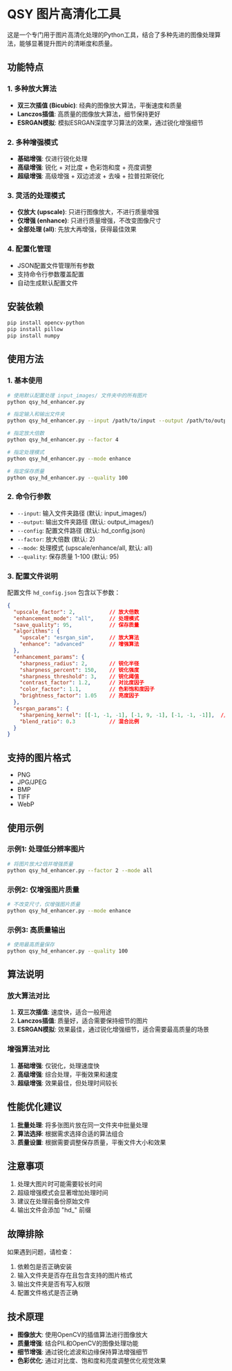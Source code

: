 # QSY 图片高清化工具

这是一个专门用于图片高清化处理的Python工具，结合了多种先进的图像处理算法，能够显著提升图片的清晰度和质量。

## 功能特点

### 1. 多种放大算法
- **双三次插值 (Bicubic)**: 经典的图像放大算法，平衡速度和质量
- **Lanczos插值**: 高质量的图像放大算法，细节保持更好
- **ESRGAN模拟**: 模拟ESRGAN深度学习算法的效果，通过锐化增强细节

### 2. 多种增强模式
- **基础增强**: 仅进行锐化处理
- **高级增强**: 锐化 + 对比度 + 色彩饱和度 + 亮度调整
- **超级增强**: 高级增强 + 双边滤波 + 去噪 + 拉普拉斯锐化

### 3. 灵活的处理模式
- **仅放大 (upscale)**: 只进行图像放大，不进行质量增强
- **仅增强 (enhance)**: 只进行质量增强，不改变图像尺寸
- **全部处理 (all)**: 先放大再增强，获得最佳效果

### 4. 配置化管理
- JSON配置文件管理所有参数
- 支持命令行参数覆盖配置
- 自动生成默认配置文件

## 安装依赖

```bash
pip install opencv-python
pip install pillow
pip install numpy
```

## 使用方法

### 1. 基本使用

```bash
# 使用默认配置处理 input_images/ 文件夹中的所有图片
python qsy_hd_enhancer.py

# 指定输入和输出文件夹
python qsy_hd_enhancer.py --input /path/to/input --output /path/to/output

# 指定放大倍数
python qsy_hd_enhancer.py --factor 4

# 指定处理模式
python qsy_hd_enhancer.py --mode enhance

# 指定保存质量
python qsy_hd_enhancer.py --quality 100
```

### 2. 命令行参数

- `--input`: 输入文件夹路径 (默认: input_images/)
- `--output`: 输出文件夹路径 (默认: output_images/)
- `--config`: 配置文件路径 (默认: hd_config.json)
- `--factor`: 放大倍数 (默认: 2)
- `--mode`: 处理模式 (upscale/enhance/all, 默认: all)
- `--quality`: 保存质量 1-100 (默认: 95)

### 3. 配置文件说明

配置文件 `hd_config.json` 包含以下参数：

```json
{
  "upscale_factor": 2,           // 放大倍数
  "enhancement_mode": "all",     // 处理模式
  "save_quality": 95,            // 保存质量
  "algorithms": {
    "upscale": "esrgan_sim",     // 放大算法
    "enhance": "advanced"        // 增强算法
  },
  "enhancement_params": {
    "sharpness_radius": 2,       // 锐化半径
    "sharpness_percent": 150,    // 锐化强度
    "sharpness_threshold": 3,    // 锐化阈值
    "contrast_factor": 1.2,      // 对比度因子
    "color_factor": 1.1,         // 色彩饱和度因子
    "brightness_factor": 1.05    // 亮度因子
  },
  "esrgan_params": {
    "sharpening_kernel": [[-1, -1, -1], [-1, 9, -1], [-1, -1, -1]],  // 锐化核
    "blend_ratio": 0.3           // 混合比例
  }
}
```

## 支持的图片格式

- PNG
- JPG/JPEG
- BMP
- TIFF
- WebP

## 使用示例

### 示例1: 处理低分辨率图片
```bash
# 将图片放大2倍并增强质量
python qsy_hd_enhancer.py --factor 2 --mode all
```

### 示例2: 仅增强图片质量
```bash
# 不改变尺寸，仅增强图片质量
python qsy_hd_enhancer.py --mode enhance
```

### 示例3: 高质量输出
```bash
# 使用最高质量保存
python qsy_hd_enhancer.py --quality 100
```

## 算法说明

### 放大算法对比

1. **双三次插值**: 速度快，适合一般用途
2. **Lanczos插值**: 质量好，适合需要保持细节的图片
3. **ESRGAN模拟**: 效果最佳，通过锐化增强细节，适合需要最高质量的场景

### 增强算法对比

1. **基础增强**: 仅锐化，处理速度快
2. **高级增强**: 综合处理，平衡效果和速度
3. **超级增强**: 效果最佳，但处理时间较长

## 性能优化建议

1. **批量处理**: 将多张图片放在同一文件夹中批量处理
2. **算法选择**: 根据需求选择合适的算法组合
3. **质量设置**: 根据需要调整保存质量，平衡文件大小和效果

## 注意事项

1. 处理大图片时可能需要较长时间
2. 超级增强模式会显著增加处理时间
3. 建议在处理前备份原始文件
4. 输出文件会添加 "hd_" 前缀

## 故障排除

如果遇到问题，请检查：
1. 依赖包是否正确安装
2. 输入文件夹是否存在且包含支持的图片格式
3. 输出文件夹是否有写入权限
4. 配置文件格式是否正确

## 技术原理

- **图像放大**: 使用OpenCV的插值算法进行图像放大
- **质量增强**: 结合PIL和OpenCV的图像处理功能
- **细节增强**: 通过锐化滤波和边缘保持算法增强细节
- **色彩优化**: 通过对比度、饱和度和亮度调整优化视觉效果
